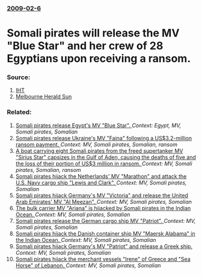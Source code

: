 ### [2009-02-6](/news/2009/02/6/index.md)

#  Somali pirates will release the MV "Blue Star" and her crew of 28 Egyptians upon receiving a ransom. 




### Source:

1. [IHT](http://www.iht.com/articles/reuters/2009/02/06/africa/OUKWD-UK-SOMALIA-PIRATES-EGYPT.php)
2. [Melbourne Herald Sun](http://www.news.com.au/heraldsun/story/0,21985,25019882-5012751,00.html)

### Related:

1. [ Somali pirates release Egypt's MV "Blue Star". ](/news/2009/03/5/somali-pirates-release-egypt-s-mv-blue-star.md) _Context: Egypt, MV, Somali pirates, Somalian_
2. [ Somali pirates release Ukraine's MV "Faina" following a US$3.2-million ransom payment. ](/news/2009/02/5/somali-pirates-release-ukraine-s-mv-faina-following-a-us-3-2-million-ransom-payment.md) _Context: MV, Somali pirates, Somalian, ransom_
3. [ A boat carrying eight Somali pirates from the freed supertanker MV "Sirius Star" capsizes in the Gulf of Aden, causing the deaths of five and the loss of their portion of US$3 million in ransom. ](/news/2009/01/10/a-boat-carrying-eight-somali-pirates-from-the-freed-supertanker-mv-sirius-star-capsizes-in-the-gulf-of-aden-causing-the-deaths-of-five-a.md) _Context: MV, Somali pirates, Somalian, ransom_
4. [ Somali pirates hijack the Netherlands' MV "Marathon" and attack the U.S. Navy cargo ship "Lewis and Clark". ](/news/2009/05/7/somali-pirates-hijack-the-netherlands-mv-marathon-and-attack-the-u-s-navy-cargo-ship-lewis-and-clark.md) _Context: MV, Somali pirates, Somalian_
5. [ Somali pirates hijack Germany's MV "Victoria" and release the United Arab Emirates' MV "Al Meezan". ](/news/2009/05/6/somali-pirates-hijack-germany-s-mv-victoria-and-release-the-united-arab-emirates-mv-al-meezan.md) _Context: MV, Somali pirates, Somalian_
6. [ The bulk carrier MV "Ariana" is hijacked by Somali pirates in the Indian Ocean. ](/news/2009/05/2/the-bulk-carrier-mv-ariana-is-hijacked-by-somali-pirates-in-the-indian-ocean.md) _Context: MV, Somali pirates, Somalian_
7. [ Somali pirates release the German cargo ship MV "Patriot". ](/news/2009/05/19/somali-pirates-release-the-german-cargo-ship-mv-patriot.md) _Context: MV, Somali pirates, Somalian_
8. [ Somali pirates hijack the Danish container ship MV "Maersk Alabama" in the Indian Ocean. ](/news/2009/04/8/somali-pirates-hijack-the-danish-container-ship-mv-maersk-alabama-in-the-indian-ocean.md) _Context: MV, Somali pirates, Somalian_
9. [ Somali pirates hijack Germany's MV "Patriot" and release a Greek ship. ](/news/2009/04/25/somali-pirates-hijack-germany-s-mv-patriot-and-release-a-greek-ship.md) _Context: MV, Somali pirates, Somalian_
10. [ Somali pirates hijack the merchant vessels "Irene" of Greece and "Sea Horse" of Lebanon. ](/news/2009/04/14/somali-pirates-hijack-the-merchant-vessels-irene-of-greece-and-sea-horse-of-lebanon.md) _Context: MV, Somali pirates, Somalian_
